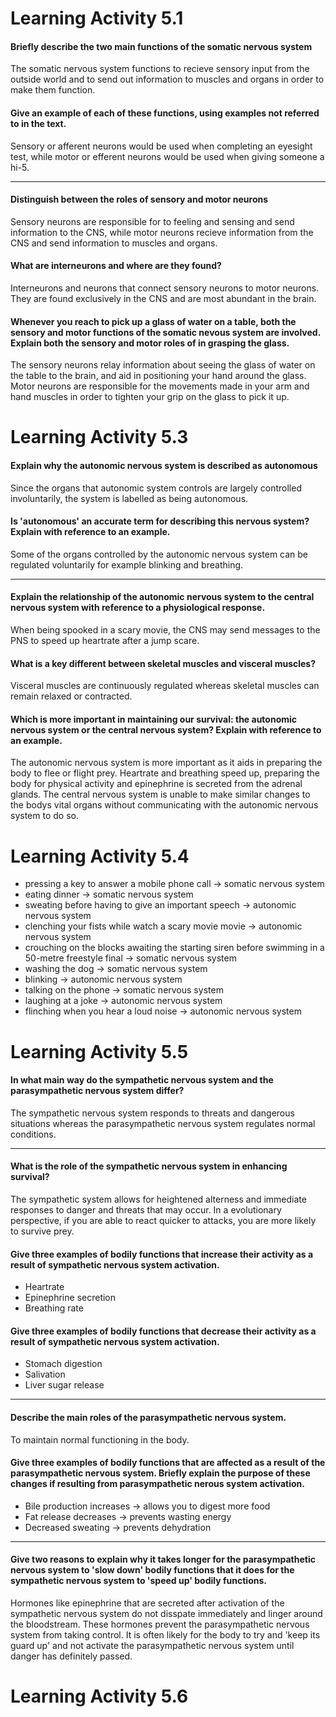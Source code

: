 # Learning Activity 5.1

#### Briefly describe the two main functions of the somatic nervous system

The somatic nervous system functions to recieve sensory input from the outside world and to send out information to muscles and organs in order to make them function.

#### Give an example of each of these functions, using examples not referred to in the text.

Sensory or afferent neurons would be used when completing an eyesight test, while motor or efferent neurons would be used when giving someone a hi-5.

---

#### Distinguish between the roles of sensory and motor neurons

Sensory neurons are responsible for to feeling and sensing and send information to the CNS, while motor neurons recieve information from the CNS and send information to muscles and organs.

#### What are interneurons and where are they found?

Interneurons and neurons that connect sensory neurons to motor neurons. They are found exclusively in the CNS and are most abundant in the brain.

#### Whenever you reach to pick up a glass of water on a table, both the sensory and motor functions of the somatic nevous system are involved. Explain both the sensory and motor roles of in grasping the glass.

The sensory neurons relay information about seeing the glass of water on the table to the brain, and aid in positioning your hand around the glass. Motor neurons are responsible for the movements made in your arm and hand muscles in order to tighten your grip on the glass to pick it up.

# Learning Activity 5.3

#### Explain why the autonomic nervous system is described as autonomous

Since the organs that autonomic system controls are largely controlled involuntarily, the system is labelled as being autonomous.

#### Is 'autonomous' an accurate term for describing this nervous system? Explain with reference to an example.

Some of the organs controlled by the autonomic nervous system can be regulated voluntarily for example blinking and breathing.

---

#### Explain the relationship of the autonomic nervous system to the central nervous system with reference to a physiological response.

When being spooked in a scary movie, the CNS may send messages to the PNS to speed up heartrate after a jump scare.

#### What is a key different between skeletal muscles and visceral muscles?

Visceral muscles are continuously regulated whereas skeletal muscles can remain relaxed or contracted.

#### Which is more important in maintaining our survival: the autonomic nervous system or the central nervous system? Explain with reference to an example.

The autonomic nervous system is more important as it aids in preparing the body to flee or flight prey. Heartrate and breathing speed up, preparing the body for physical activity and epinephrine is secreted from the adrenal glands. The central nervous system is unable to make similar changes to the bodys vital organs without communicating with the autonomic nervous system to do so.

# Learning Activity 5.4

- pressing a key to answer a mobile phone call → somatic nervous system
- eating dinner → somatic nervous system
- sweating before having to give an important speech → autonomic nervous system
- clenching your fists while watch a scary movie movie → autonomic nervous system
- crouching on the blocks awaiting the starting siren before swimming in a 50-metre freestyle final → somatic nervous system
- washing the dog → somatic nervous system
- blinking → autonomic nervous system
- talking on the phone → somatic nervous system
- laughing at a joke → autonomic nervous system
- flinching when you hear a loud noise → autonomic nervous system

# Learning Activity 5.5

#### In what main way do the sympathetic nervous system and the parasympathetic nervous system differ?

The sympathetic nervous system responds to threats and dangerous situations whereas the parasympathetic nervous system regulates normal conditions.

---

#### What is the role of the sympathetic nervous system in enhancing survival?

The sympathetic system allows for heightened alterness and immediate responses to danger and threats that may occur. In a evolutionary perspective, if you are able to react quicker to attacks, you are more likely to survive prey.

#### Give three examples of bodily functions that increase their activity as a result of sympathetic nervous system activation.

- Heartrate
- Epinephrine secretion
- Breathing rate

#### Give three examples of bodily functions that decrease their activity as a result of sympathetic nervous system activation.

- Stomach digestion
- Salivation
- Liver sugar release

---

#### Describe the main roles of the parasympathetic nervous system.

To maintain normal functioning in the body.

#### Give three examples of bodily functions that are affected as a result of the parasympathetic nervous system. Briefly explain the purpose of these changes if resulting from parasympathetic nerous system activation.

- Bile production increases → allows you to digest more food
- Fat release decreases → prevents wasting energy
- Decreased sweating → prevents dehydration

---

#### Give two reasons to explain why it takes longer for the parasympathetic nervous system to 'slow down' bodily functions that it does for the sympathetic nervous system to 'speed up' bodily functions.

Hormones like epinephrine that are secreted after activation of the sympathetic nervous system do not disspate immediately and linger around the bloodstream. These hormones prevent the parasympathetic nervous system from taking control. It is often likely for the body to try and 'keep its guard up' and not activate the parasympathetic nervous system until danger has definitely passed.

# Learning Activity 5.6
